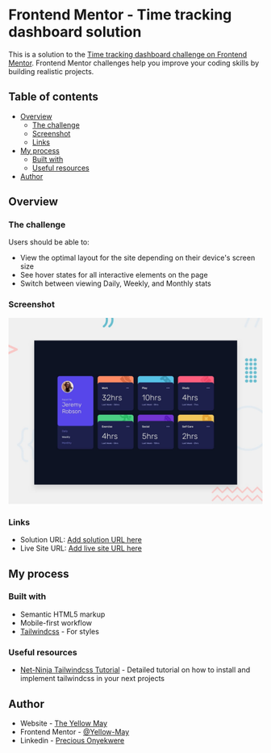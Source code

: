 # Frontend Mentor - Time tracking dashboard solution

This is a solution to the [Time tracking dashboard challenge on Frontend Mentor](https://www.frontendmentor.io/challenges/time-tracking-dashboard-UIQ7167Jw). Frontend Mentor challenges help you improve your coding skills by building realistic projects.

## Table of contents

- [Overview](#overview)
  - [The challenge](#the-challenge)
  - [Screenshot](#screenshot)
  - [Links](#links)
- [My process](#my-process)
  - [Built with](#built-with)
  - [Useful resources](#useful-resources)
- [Author](#author)

## Overview

### The challenge

Users should be able to:

- View the optimal layout for the site depending on their device's screen size
- See hover states for all interactive elements on the page
- Switch between viewing Daily, Weekly, and Monthly stats

### Screenshot

![desktop preview](./design/desktop-preview.jpg)

### Links

- Solution URL: [Add solution URL here](https://frontend-mentor-time-tracking-dashboard.vercel.app/)
- Live Site URL: [Add live site URL here](https://github.com/Yellow-May/Frontend-Mentor-time-tracking-dashboard.git)

## My process

### Built with

- Semantic HTML5 markup
- Mobile-first workflow
- [Tailwindcss](https://tailwindcss.com/) - For styles

### Useful resources

- [Net-Ninja Tailwindcss Tutorial](https://www.youtube.com/playlist?list=PL4cUxeGkcC9gpXORlEHjc5bgnIi5HEGhw) - Detailed tutorial on how to install and implement tailwindcss in your next projects

## Author

- Website - [The Yellow May](https://yellow-may.vercel.app/)
- Frontend Mentor - [@Yellow-May](https://www.frontendmentor.io/profile/Yellow-May)
- Linkedin - [Precious Onyekwere](https://www.linkedin.com/in/precious-onyekwere-7a87001b5/)
